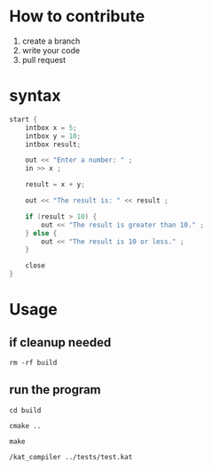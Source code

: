 # How to contribute 

1. create a branch 
2. write your code 
3. pull request

# syntax

```cpp
start {
    intbox x = 5;
    intbox y = 10;
    intbox result;

    out << "Enter a number: " ;
    in >> x ;

    result = x + y;

    out << "The result is: " << result ;

    if (result > 10) {
        out << "The result is greater than 10." ;
    } else {
        out << "The result is 10 or less." ;
    }

    close
}
```

# Usage

## if cleanup needed
 `rm -rf build`

## run the program
`cd build`

`cmake ..`

`make `

`/kat_compiler ../tests/test.kat`
